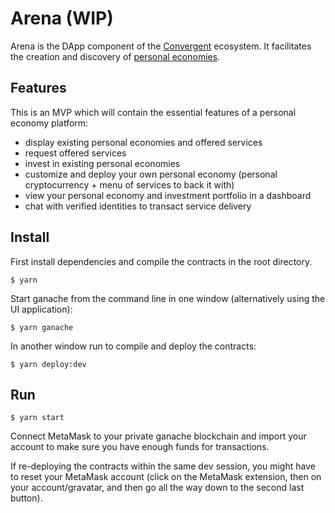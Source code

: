 # Arena (WIP)

Arena is the DApp component of the [Convergent](https://convergent.cx) ecosystem.
It facilitates the creation and discovery of [personal economies](https://ipfs.io/ipfs/QmYDfuvC5yDLSRJWcZNfVnSMLSBgPkaKoWjgEYKjwXZrA3).

## Features

This is an MVP which will contain the essential features of a  personal economy platform: 

- display existing personal economies and offered services
- request offered services
- invest in existing personal economies
- customize and deploy your own personal economy (personal cryptocurrency + menu of services to back it with) 
- view your personal economy and investment portfolio in a dashboard
- chat with verified identities to transact service delivery

## Install

First install dependencies and compile the contracts in the root directory.

```
$ yarn
```

Start ganache from the command line in one window (alternatively using the UI application):

```
$ yarn ganache
```

In another window run to compile and deploy the contracts:

```
$ yarn deploy:dev
```

## Run

```
$ yarn start
```

Connect MetaMask to your private ganache blockchain and import your account to make sure you have enough funds for transactions.

If re-deploying the contracts within the same dev session, you might have to reset your MetaMask account (click on the MetaMask extension, then on your account/gravatar, and then go all the way down to the second last button).